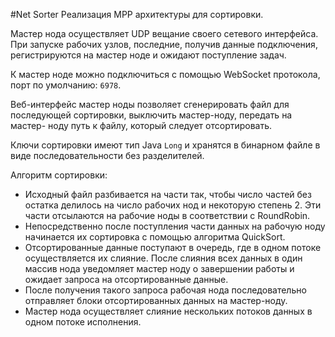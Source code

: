 #Net Sorter
Реализация MPP архитектуры для сортировки.

Мастер нода осуществляет UDP вещание своего сетевого интерфейса.
При запуске рабочих узлов, последние, получив данные подключения,
регистрируются на мастер ноде и ожидают поступление задач.

К мастер ноде можно подключиться с помощью WebSocket протокола,
порт по умолчанию: `6978`.

Веб-интерфейс мастер ноды позволяет сгенерировать файл для 
последующей сортировки, выключить мастер-ноду, передать на мастер-
ноду путь к файлу, который следует отсортировать.

Ключи сортировки имеют тип Java `Long` и хранятся в бинарном файле
в виде последовательности без разделителей.

Алгоритм сортировки:
* Исходный файл разбивается на части так, чтобы число частей без 
остатка делилось на число рабочих нод и некоторую степень 2. Эти 
части отсылаются на рабочие ноды в соответствии с RoundRobin.
* Непосредственно после поступления части данных на рабочую ноду
начинается их сортировка с помощью алгоритма QuickSort. 
* Отсортированные данные поступают в очередь, где в одном потоке
осуществляется их слияние. После слияния всех данных в один массив
нода уведомляет мастер ноду о завершении работы и ожидает запроса 
на отсортированные данные.
* После получения такого запроса рабочая нода последовательно отправляет
блоки отсортированных данных на мастер-ноду. 
* Мастер нода осуществляет слияние нескольких потоков данных в одном потоке 
исполнения.